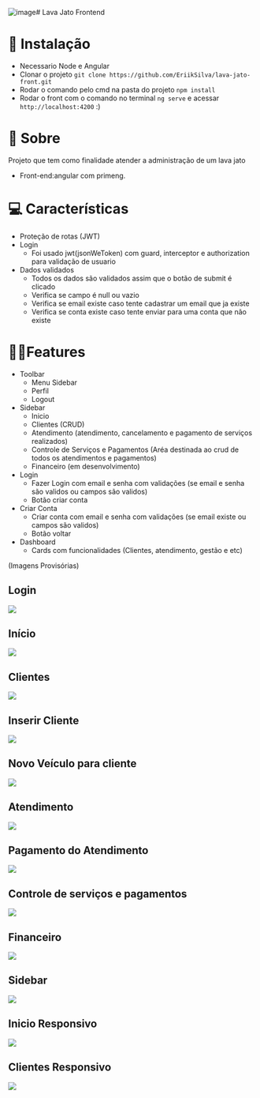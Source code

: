 ![image](https://github.com/EriikSilva/lava-jato-front/assets/61124602/b07cb0ab-3a92-4edc-b721-58e3244070e5)# Lava Jato Frontend

# 💾 Instalação
- Necessario Node e Angular
- Clonar o projeto ```git clone https://github.com/EriikSilva/lava-jato-front.git```
- Rodar o comando pelo cmd na pasta do projeto ```npm install```
- Rodar o front com o comando no terminal ```ng serve``` e acessar ```http://localhost:4200``` :)

# 💬 Sobre
Projeto que tem como finalidade atender a administração de um lava jato
<br>
- Front-end:angular com primeng.

# 💻 Características
- Proteção de rotas (JWT)
- Login 
  - Foi usado jwt(jsonWeToken) com guard, interceptor e authorization para validação de usuario
- Dados validados
  - Todos os dados são validados assim que o botão de submit é clicado 
  - Verifica se campo é null ou vazio
  - Verifica se email existe caso tente cadastrar um email que ja existe
  - Verifica se conta existe caso tente enviar para uma conta que não existe

# 🐱‍👤Features
- Toolbar
  - Menu Sidebar
  - Perfil
  - Logout
- Sidebar
  - Inicio
  - Clientes (CRUD)
  - Atendimento (atendimento, cancelamento e pagamento de serviços realizados)
  - Controle de Serviços e Pagamentos (Aréa destinada ao crud de todos os atendimentos e pagamentos)
  - Financeiro (em desenvolvimento)
- Login
  - Fazer Login com email e senha com validações (se email e senha são validos ou campos são validos)
  - Botão criar conta
- Criar Conta
  - Criar conta com email e senha com validações (se email existe ou campos são validos)
  - Botão voltar
- Dashboard 
  - Cards com funcionalidades (Clientes, atendimento, gestão e etc)
 
(Imagens Provisórias)

<h2>Login</h2>
<img src="https://github.com/EriikSilva/lava-jato-front/assets/61124602/2b1fce67-595c-4b52-a9b1-4ec8ede7f4b6"/>

<h2>Início</h2>
<img src="https://github.com/EriikSilva/lava-jato-front/assets/61124602/2ebb5ec4-448a-4b4b-a8bf-db5e9dc4b1db"/>

<h2>Clientes</h2>
<img src="https://github.com/EriikSilva/lava-jato-front/assets/61124602/1f2220bf-323a-469e-ad33-004ec809bebc" />

<h2>Inserir Cliente</h2>
<img src="https://github.com/EriikSilva/lava-jato-front/assets/61124602/9dcaa847-0508-481a-aa9a-d01568751cc2" />

<h2>Novo Veículo para cliente</h2>
<img src="https://github.com/EriikSilva/lava-jato-front/assets/61124602/f69cb088-dfe0-4914-ba9f-c472f4156860" />

<h2>Atendimento</h2>
<img src="https://github.com/EriikSilva/lava-jato-front/assets/61124602/bc9a3c58-274a-4635-b228-29c4ca880df7"/>

<h2>Pagamento do Atendimento</h2>
<img src="https://github.com/EriikSilva/lava-jato-front/assets/61124602/0a22e78e-310d-4208-ac11-af98cf1f6f06"/>

<h2>Controle de serviços e pagamentos</h2>
<img src="https://github.com/EriikSilva/lava-jato-front/assets/61124602/0eb9e879-6bb6-4d24-9753-83180df5eea2"/>

<h2>Financeiro</h2>
<img src="https://github.com/EriikSilva/lava-jato-front/assets/61124602/71fba415-4ee5-41f0-9688-c85a898505da"/>

<h2>Sidebar</h2>
<img src="https://github.com/EriikSilva/lava-jato-front/assets/61124602/ba9c6924-d28d-4692-9f3d-9d0c8c770a5d"/>

<h2>Inicio Responsivo</h2>
<img src="https://github.com/EriikSilva/lava-jato-front/assets/61124602/26df622e-b624-4ec6-8fd3-f11ad14b0942"/>

<h2>Clientes Responsivo</h2>
<img src="https://github.com/EriikSilva/lava-jato-front/assets/61124602/7b385c2a-4622-48cd-a87d-db078c5b9cba"/>

